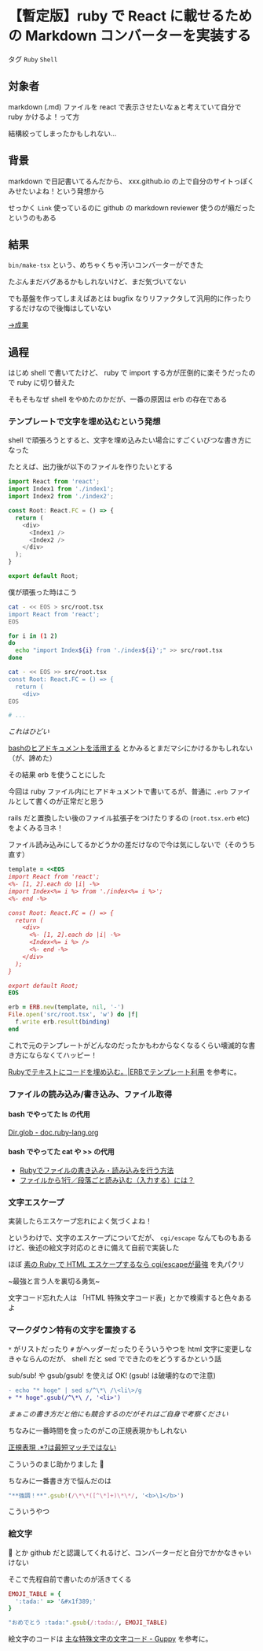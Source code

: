 # 【暫定版】ruby で React に載せるための Markdown コンバーターを実装する

タグ `Ruby` `Shell`

## 対象者

markdown (.md) ファイルを react で表示させたいなぁと考えていて自分で ruby かけるよ！って方

結構絞ってしまったかもしれない...

## 背景

markdown で日記書いてるんだから、 xxx.github.io の上で自分のサイトっぽくみせたいよね！という発想から

せっかく `Link` 使っているのに github の markdown reviewer 使うのが癪だったというのもある

## 結果

`bin/make-tsx` という、めちゃくちゃ汚いコンバーターができた

たぶんまだバグあるかもしれないけど、まだ気づいてない

でも基盤を作ってしまえばあとは bugfix なりリファクタして汎用的に作ったりするだけなので後悔はしていない

[→成果](https://github.com/shimomuh/shimomuh.github.io/pull/5/commits/b8218234437c1d3da57ace0b253deb8318cc1740)

## 過程

はじめ shell で書いてたけど、 ruby で import する方が圧倒的に楽そうだったので ruby に切り替えた

そもそもなぜ shell をやめたのかだが、一番の原因は erb の存在である

### テンプレートで文字を埋め込むという発想

shell で頑張ろうとすると、文字を埋め込みたい場合にすごくいびつな書き方になった

たとえば、出力後が以下のファイルを作りたいとする

```javascript
import React from 'react';
import Index1 from './index1';
import Index2 from './index2';

const Root: React.FC = () => {
  return (
    <div>
      <Index1 />
      <Index2 />
    </div>
  );
}

export default Root;
```

僕が頑張った時はこう

```bash
cat - << EOS > src/root.tsx
import React from 'react';
EOS

for i in (1 2)
do
  echo "import Index${i} from './index${i}';" >> src/root.tsx
done

cat - << EOS >> src/root.tsx
const Root: React.FC = () => {
  return (
    <div>
EOS

# ...
```

_これはひどい_

[bashのヒアドキュメントを活用する](https://qiita.com/take4s5i/items/e207cee4fb04385a9952) とかみるとまだマシにかけるかもしれない（が、諦めた）

その結果 erb を使うことにした

今回は ruby ファイル内にヒアドキュメントで書いてるが、普通に `.erb` ファイルとして書くのが正常だと思う

rails だと置換したい後のファイル拡張子をつけたりするの (`root.tsx.erb` etc) をよくみるヨネ！

ファイル読み込みにしてるかどうかの差だけなので今は気にしないで（そのうち直す）

```ruby
template = <<EOS
import React from 'react';
<%- [1, 2].each do |i| -%>
import Index<%= i %> from './index<%= i %>';
<%- end -%>

const Root: React.FC = () => {
  return (
    <div>
      <%- [1, 2].each do |i| -%>
      <Index<%= i %> />
      <%- end -%>
    </div>
  );
}

export default Root;
EOS

erb = ERB.new(template, nil, '-')
File.open('src/root.tsx', 'w') do |f|
  f.write erb.result(binding)
end
```

これで元のテンプレートがどんなのだったかもわからなくなるくらい壊滅的な書き方にならなくてハッピー！

[Rubyでテキストにコードを埋め込む。|ERBでテンプレート利用](http://mukaer.com/archives/2013/06/05/rubyerb/) を参考に。

### ファイルの読み込み/書き込み、ファイル取得

#### bash でやってた ls の代用
[Dir.glob - doc.ruby-lang.org](https://docs.ruby-lang.org/ja/latest/method/Dir/s/=5b=5d.html)

#### bash でやってた cat や >> の代用

* [Rubyでファイルの書き込み・読み込みを行う方法](https://uxmilk.jp/22615)
* [ファイルから1行／段落ごと読み込む（入力する）には？](https://www.buildinsider.net/language/rubytips/0021)

### 文字エスケープ

実装したらエスケープ忘れによく気づくよね！

というわけで、文字のエスケープについてだが、 `cgi/escape` なんてものもあるけど、後述の絵文字対応のときに備えて自前で実装した

ほぼ [素の Ruby で HTML エスケープするなら cgi/escapeが最強](https://qiita.com/scivola/items/b2d749a5a720f9eb02b1) を丸パクリ

~最強と言う人を裏切る勇気~

文字コード忘れた人は 「HTML 特殊文字コード表」とかで検索すると色々あるよ

### マークダウン特有の文字を置換する

`*` がリストだったり `#` がヘッダーだったりそういうやつを html 文字に変更しなきゃならんのだが、 shell だと sed でできたのをどうするかという話

sub/sub! や gsub/gsub! を使えば OK! (gsub! は破壊的なので注意)

```diff
- echo "* hoge" | sed s/^\*\ /\<li\>/g
+ "* hoge".gsub(/^\*\ /, '<li>')
```

_まぁこの書き方だと他にも競合するのだがそれはご自身で考察ください_

ちなみに一番時間を食ったのがこの正規表現かもしれない

[正規表現 .*?は最短マッチではない](https://qiita.com/anqooqie/items/191ad215e93237c77811)

こういうのまじ助かりました :bow:

ちなみに一番書き方で悩んだのは

```ruby
"**強調！**".gsub!(/\*\*([^\*]+)\*\*/, '<b>\1</b>')
```

こういうやつ

### 絵文字

:tada: とか github だと認識してくれるけど、コンバーターだと自分でかかなきゃいけない

そこで先程自前で書いたのが活きてくる

```ruby
EMOJI_TABLE = {
  ':tada:' => '&#x1f389;'
}

"おめでとう :tada:".gsub(/:tada:/, EMOJI_TABLE)
```

絵文字のコードは [主な特殊文字の文字コード - Guppy](http://guppy.eng.kagawa-u.ac.jp/~kagawa/OpenCampus/unicode.html) を参考に。
